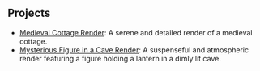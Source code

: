 ## Projects

- [Medieval Cottage Render](Medieval_Cottage/README.md): A serene and detailed render of a medieval cottage.
- [Mysterious Figure in a Cave Render](Mysterious_Figure_in_a_Cave/README.md): A suspenseful and atmospheric render featuring a figure holding a lantern in a dimly lit cave.
